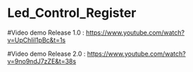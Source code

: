 # Led_Control_Register
#Video demo Release 1.0  : https://www.youtube.com/watch?v=UpChIil1pBc&t=1s

#Video demo Release 2.0  : https://www.youtube.com/watch?v=9no9ndJ7zZE&t=38s
